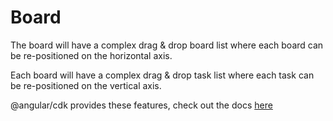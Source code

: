 # Board


The board will have a complex drag & drop board list
where each board can be re-positioned on the horizontal
axis.

Each board will have a complex drag & drop task list 
where each task can be re-positioned on the vertical axis.

@angular/cdk provides these features, check out the docs [here](https://material.angular.io/cdk/drag-drop/overview)
